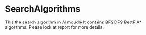 # SearchAlgorithms
This the search algorithm in AI moudle
It contains BFS DFS BestF A* algorithms.
Please look at report for more details.
